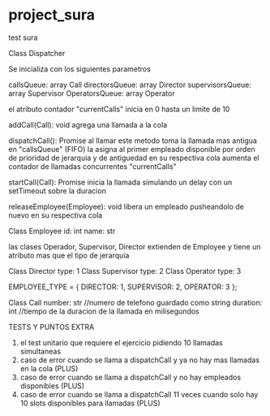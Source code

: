 # project_sura
test sura

Class Dispatcher

Se inicializa con los siguientes parametros

callsQueue: array Call
directorsQueue: array Director
supervisorsQueue: array Supervisor
OperatorsQueue: array Operator

el atributo contador "currentCalls" inicia en 0 hasta un limite de 10

addCall(Call): void
agrega una llamada a la cola

dispatchCall(): Promise
al llamar este metodo toma la llamada mas antigua en "callsQueue" (FIFO)
la asigna al primer empleado disponible por orden de prioridad de jerarquia y de antiguedad en su respectiva cola
aumenta el contador de llamadas concurrentes "currentCalls"

startCall(Call): Promise
inicia la llamada simulando un delay con un setTimeout sobre la duracion

releaseEmployee(Employee): void
libera un empleado pusheandolo de nuevo en su respectiva cola

Class Employee
id: int
name: str

las clases Operador, Supervisor, Director extienden de Employee y tiene un atributo mas que el tipo de jerarquia

Class Director
type: 1
Class Supervisor
type: 2
Class Operator
type: 3

EMPLOYEE_TYPE = { DIRECTOR: 1, SUPERVISOR: 2, OPERATOR: 3 };

Class Call
number: str //numero de telefono guardado como string
duration: int //tiempo de la duracion de la llamada en milisegundos

TESTS Y PUNTOS EXTRA
1. el test unitario que requiere el ejercicio pidiendo 10 llamadas simultaneas
2. caso de error cuando se llama a dispatchCall y ya no hay mas llamadas en la cola (PLUS)
3. caso de error cuando se llama a dispatchCall y no hay empleados disponibles (PLUS)
4. caso de error cuando se llama a dispatchCall 11 veces cuando solo hay 10 slots disponibles para llamadas (PLUS)
